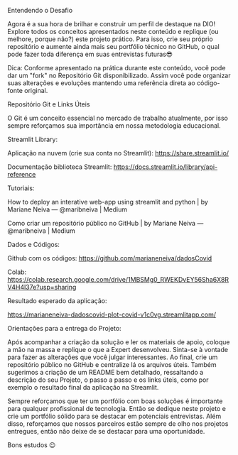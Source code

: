 Entendendo o Desafio
 
Agora é a sua hora de brilhar e construir um perfil de destaque na DIO! Explore todos os conceitos apresentados neste conteúdo e replique (ou melhore, porque não?) este projeto prático. Para isso, crie seu próprio repositório e aumente ainda mais seu portfólio técnico no GitHub, o qual pode fazer toda diferença em suas entrevistas futuras😎 

Dica: Conforme apresentado na prática durante este conteúdo, você pode dar um "fork" no Repositório Git disponibilizado. Assim você pode organizar suas alterações e evoluções mantendo uma referência direta ao código-fonte original. 

 

Repositório Git e Links Úteis 

O Git é um conceito essencial no mercado de trabalho atualmente, por isso sempre reforçamos sua importância em nossa metodologia educacional.  

 

Streamlit Library: 

Aplicação na nuvem (crie sua conta no Streamlit): https://share.streamlit.io/ 

Documentação biblioteca Streamlit: https://docs.streamlit.io/library/api-reference 

 

Tutoriais: 

How to deploy an interative web-app using streamlit and python | by Mariane Neiva — @maribneiva | Medium 

Como criar um repositório público no GitHub | by Mariane Neiva — @maribneiva | Medium 

 

Dados e Códigos: 

Github com os códigos: https://github.com/marianeneiva/dadosCovid 

Colab: https://colab.research.google.com/drive/1MBSMg0_RWEKDvEY56Sha6X8RV4H4l37e?usp=sharing 

 

Resultado esperado da aplicação:  

https://marianeneiva-dadoscovid-plot-covid-v1c0vg.streamlitapp.com/ 

  

Orientações para a entrega do Projeto: 

Após acompanhar a criação da solução e ler os materiais de apoio, coloque a mão na massa e replique o que a Expert desenvolveu. Sinta-se à vontade para fazer as alterações que você julgar interessantes. Ao final, crie um repositório público no GitHub e centralize lá os arquivos úteis. Também sugerimos a criação de um README bem detalhado, ressaltando a descrição do seu Projeto, o passo a passo e os links úteis, como por exemplo o resultado final da aplicação na Streamlit. 

Sempre reforçamos que ter um portfólio com boas soluções é importante para qualquer profissional de tecnologia. Então se dedique neste projeto e crie um portfólio sólido para se destacar em potenciais entrevistas. Além disso, reforçamos que nossos parceiros estão sempre de olho nos projetos entregues, então não deixe de se destacar para uma oportunidade. 

 

Bons estudos 😉 
